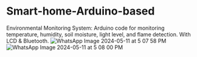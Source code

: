 # Smart-home-Arduino-based
Environmental Monitoring System: Arduino code for monitoring temperature, humidity, soil moisture, light level, and flame detection. With LCD & Bluetooth.
![WhatsApp Image 2024-05-11 at 5 07 58 PM](https://github.com/Rimahhd/Smart-home-Arduino-based/assets/103281992/0242cea7-3978-4f39-b95b-5e3ea99cf5ee)
![WhatsApp Image 2024-05-11 at 5 08 00 PM](https://github.com/Rimahhd/Smart-home-Arduino-based/assets/103281992/b37648a3-a336-4dfe-bbe2-8e930e48d2b1)
